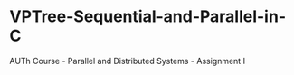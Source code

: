 # VPTree-Sequential-and-Parallel-in-C
AUTh Course - Parallel and Distributed Systems - Assignment I
